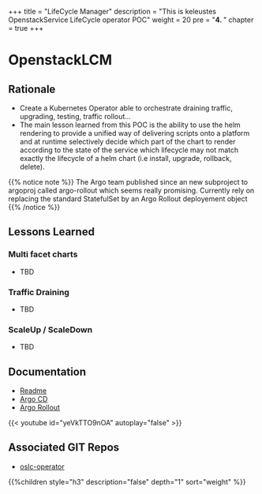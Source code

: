 +++
title = "LifeCycle Manager"
description = "This is keleustes OpenstackService LifeCycle operator POC"
weight = 20
pre = "<b>4. </b>"
chapter = true
+++

# OpenstackLCM

## Rationale

- Create a Kubernetes Operator able to orchestrate draining traffic, upgrading,
  testing, traffic rollout...
- The main lesson learned from this POC is the ability to use the helm rendering
  to provide a unified way of delivering scripts onto a platform and at
  runtime selectively decide which part of the chart to render according to the
  state of the service which lifecycle may not match exactly the lifecycle of a
  helm chart (i.e install, upgrade, rollback, delete).

{{% notice note %}}
The Argo team published since an new subproject to argoproj called argo-rollout which seems really promising.
Currently rely on replacing the standard StatefulSet by an Argo Rollout deployement object
{{% /notice %}}


## Lessons Learned

### Multi facet charts

- TBD

### Traffic Draining

- TBD

### ScaleUp / ScaleDown

- TBD

## Documentation

- [Readme](https://github.com/keleustes/oslc-operator/blob/master/README.md)
- [Argo CD](https://github.com/argoproj/argo-cd)
- [Argo Rollout](https://github.com/argoproj/argo-rollouts)

{{< youtube id="yeVkTTO9nOA" autoplay="false" >}}

## Associated GIT Repos

- [oslc-operator](https://github.com/keleustes/oslc-operator)

<!--more-->

{{%children style="h3" description="false" depth="1" sort="weight" %}}
